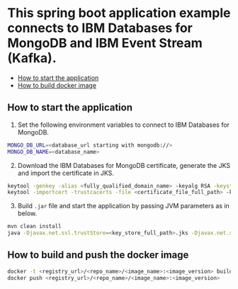 # This spring boot application example connects to IBM Databases for MongoDB and IBM Event Stream (Kafka).

- [How to start the application](#how-to-start-the-application)
- [How to build docker image](#how-to-build-the-docker-image)

## How to start the application

1. Set the following environment variables to connect to IBM Databases for MongoDB.

```bash
MONGO_DB_URL=<database_url starting with mongodb://>
MONGO_DB_NAME=<database_name>
```

2. Download the IBM Databases for MongoDB certificate, generate the JKS and import the certificate in JKS.

```bash
keytool -genkey -alias <fully_qualified_domain_name> -keyalg RSA -keystore <key_store_name>.jks -keysize 2048
keytool -importcert -trustcacerts -file <certificate_file_full_path> -keystore <key_store_name>.jks -storepass <key_store_password> -alias <certificate_specific_unique_name>
```

3. Build `.jar` file and start the application by passing JVM parameters as in below.

```bash
mvn clean install
java -Djavax.net.ssl.trustStore=<key_store_full_path>.jks -Djavax.net.ssl.trustStorePassword=<key_store_password> -jar <generated_jar_file_full_path>.jar
```

## How to build and push the docker image
```bash
docker -t <registry_url>/<repo_name>/<image_name>:<image_version> build .
docker push <registry_url>/<repo_name>/<image_name>:<image_version>
```

